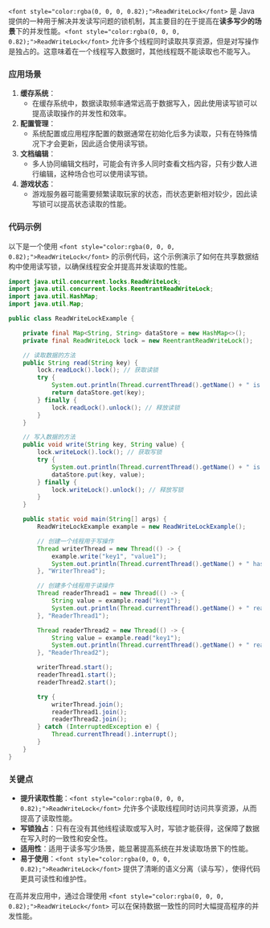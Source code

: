`<font style="color:rgba(0, 0, 0, 0.82);">ReadWriteLock</font>`<font style="color:rgba(0, 0, 0, 0.82);"> 是 Java 提供的一种用于解决并发读写问题的锁机制，其主要目的在于提高在</font>**<font style="color:rgba(0, 0, 0, 0.82);">读多写少的场景</font>**<font style="color:rgba(0, 0, 0, 0.82);">下的并发性能。</font>`<font style="color:rgba(0, 0, 0, 0.82);">ReadWriteLock</font>`<font style="color:rgba(0, 0, 0, 0.82);"> 允许多个线程同时读取共享资源，但是对写操作是独占的。这意味着在一个线程写入数据时，其他线程既不能读取也不能写入。</font>

### <font style="color:rgba(0, 0, 0, 0.82);">应用场景</font>
1. **<font style="color:rgba(0, 0, 0, 0.82);">缓存系统</font>**<font style="color:rgba(0, 0, 0, 0.82);">：</font>
    - <font style="color:rgba(0, 0, 0, 0.82);">在缓存系统中，数据读取频率通常远高于数据写入，因此使用读写锁可以提高读取操作的并发性和效率。</font>
2. **<font style="color:rgba(0, 0, 0, 0.82);">配置管理</font>**<font style="color:rgba(0, 0, 0, 0.82);">：</font>
    - <font style="color:rgba(0, 0, 0, 0.82);">系统配置或应用程序配置的数据通常在初始化后多为读取，只有在特殊情况下才会更新，因此适合使用读写锁。</font>
3. **<font style="color:rgba(0, 0, 0, 0.82);">文档编辑</font>**<font style="color:rgba(0, 0, 0, 0.82);">：</font>
    - <font style="color:rgba(0, 0, 0, 0.82);">多人协同编辑文档时，可能会有许多人同时查看文档内容，只有少数人进行编辑，这种场合也可以使用读写锁。</font>
4. **<font style="color:rgba(0, 0, 0, 0.82);">游戏状态</font>**<font style="color:rgba(0, 0, 0, 0.82);">：</font>
    - <font style="color:rgba(0, 0, 0, 0.82);">游戏服务器可能需要频繁读取玩家的状态，而状态更新相对较少，因此读写锁可以提高状态读取的性能。</font>

### <font style="color:rgba(0, 0, 0, 0.82);">代码示例</font>
<font style="color:rgba(0, 0, 0, 0.82);">以下是一个使用</font><font style="color:rgba(0, 0, 0, 0.82);"> </font>`<font style="color:rgba(0, 0, 0, 0.82);">ReadWriteLock</font>`<font style="color:rgba(0, 0, 0, 0.82);"> </font><font style="color:rgba(0, 0, 0, 0.82);">的示例代码，这个示例演示了如何在共享数据结构中使用读写锁，以确保线程安全并提高并发读取的性能。</font>

```java
import java.util.concurrent.locks.ReadWriteLock;  
import java.util.concurrent.locks.ReentrantReadWriteLock;  
import java.util.HashMap;  
import java.util.Map;  

public class ReadWriteLockExample {  

    private final Map<String, String> dataStore = new HashMap<>();  
    private final ReadWriteLock lock = new ReentrantReadWriteLock();  

    // 读取数据的方法  
    public String read(String key) {  
        lock.readLock().lock(); // 获取读锁  
        try {  
            System.out.println(Thread.currentThread().getName() + " is reading.");  
            return dataStore.get(key);  
        } finally {  
            lock.readLock().unlock(); // 释放读锁  
        }  
    }  

    // 写入数据的方法  
    public void write(String key, String value) {  
        lock.writeLock().lock(); // 获取写锁  
        try {  
            System.out.println(Thread.currentThread().getName() + " is writing.");  
            dataStore.put(key, value);  
        } finally {  
            lock.writeLock().unlock(); // 释放写锁  
        }  
    }  

    public static void main(String[] args) {  
        ReadWriteLockExample example = new ReadWriteLockExample();  

        // 创建一个线程用于写操作  
        Thread writerThread = new Thread(() -> {  
            example.write("key1", "value1");  
            System.out.println(Thread.currentThread().getName() + " has written key1 -> value1");  
        }, "WriterThread");  

        // 创建多个线程用于读操作  
        Thread readerThread1 = new Thread(() -> {  
            String value = example.read("key1");  
            System.out.println(Thread.currentThread().getName() + " read key1 -> " + value);  
        }, "ReaderThread1");  

        Thread readerThread2 = new Thread(() -> {  
            String value = example.read("key1");  
            System.out.println(Thread.currentThread().getName() + " read key1 -> " + value);  
        }, "ReaderThread2");  

        writerThread.start();  
        readerThread1.start();  
        readerThread2.start();  

        try {  
            writerThread.join();  
            readerThread1.join();  
            readerThread2.join();  
        } catch (InterruptedException e) {  
            Thread.currentThread().interrupt();  
        }  
    }  
}
```

### <font style="color:rgba(0, 0, 0, 0.82);">关键点</font>
+ **<font style="color:rgba(0, 0, 0, 0.82);">提升读取性能</font>**<font style="color:rgba(0, 0, 0, 0.82);">：</font>`<font style="color:rgba(0, 0, 0, 0.82);">ReadWriteLock</font>`<font style="color:rgba(0, 0, 0, 0.82);"> </font><font style="color:rgba(0, 0, 0, 0.82);">允许多个读取线程同时访问共享资源，从而提高了读取性能。</font>
+ **<font style="color:rgba(0, 0, 0, 0.82);">写锁独占</font>**<font style="color:rgba(0, 0, 0, 0.82);">：只有在没有其他线程读取或写入时，写锁才能获得，这保障了数据在写入时的一致性和安全性。</font>
+ **<font style="color:rgba(0, 0, 0, 0.82);">适用性</font>**<font style="color:rgba(0, 0, 0, 0.82);">：适用于读多写少场景，能显著提高系统在并发读取场景下的性能。</font>
+ **<font style="color:rgba(0, 0, 0, 0.82);">易于使用</font>**<font style="color:rgba(0, 0, 0, 0.82);">：</font>`<font style="color:rgba(0, 0, 0, 0.82);">ReadWriteLock</font>`<font style="color:rgba(0, 0, 0, 0.82);"> </font><font style="color:rgba(0, 0, 0, 0.82);">提供了清晰的语义分离（读与写），使得代码更具可读性和维护性。</font>

<font style="color:rgba(0, 0, 0, 0.82);">在高并发应用中，通过合理使用 </font>`<font style="color:rgba(0, 0, 0, 0.82);">ReadWriteLock</font>`<font style="color:rgba(0, 0, 0, 0.82);"> 可以在保持数据一致性的同时大幅提高程序的并发性能。</font>

